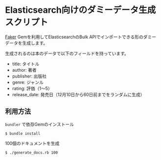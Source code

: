 # Elasticsearch向けのダミーデータ生成スクリプト

[Faker](https://github.com/stympy/faker) Gemを利用してElasticsearchのBulk APIでインポートできる形のダミーデータを生成します。

生成されるのは本のデータで以下のフィールドを持っています。

* title: タイトル
* author: 著者
* publisher: 出版社
* genre: ジャンル
* rating: 評価（1〜5）
* release_date: 発売日（12月10日から60日前までをランダムに生成）

## 利用方法

`bundler` で依存Gemのインストール

    $ bundle install

100個のドキュメントを生成

    $ ./generate_docs.rb 100

